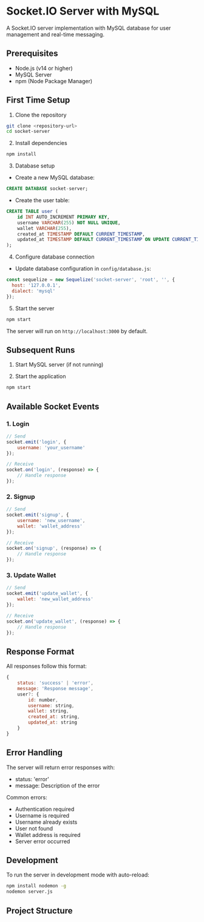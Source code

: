 # Socket.IO Server with MySQL

A Socket.IO server implementation with MySQL database for user management and real-time messaging.

## Prerequisites

- Node.js (v14 or higher)
- MySQL Server
- npm (Node Package Manager)

## First Time Setup

1. Clone the repository
```bash
git clone <repository-url>
cd socket-server
```

2. Install dependencies
```bash
npm install
```

3. Database setup
- Create a new MySQL database:
```sql
CREATE DATABASE socket-server;
```

- Create the user table:
```sql
CREATE TABLE user (
    id INT AUTO_INCREMENT PRIMARY KEY,
    username VARCHAR(255) NOT NULL UNIQUE,
    wallet VARCHAR(255),
    created_at TIMESTAMP DEFAULT CURRENT_TIMESTAMP,
    updated_at TIMESTAMP DEFAULT CURRENT_TIMESTAMP ON UPDATE CURRENT_TIMESTAMP
);
```

4. Configure database connection
- Update database configuration in `config/database.js`:
```javascript
const sequelize = new Sequelize('socket-server', 'root', '', {
  host: '127.0.0.1',
  dialect: 'mysql'
});
```

5. Start the server
```bash
npm start
```

The server will run on `http://localhost:3000` by default.

## Subsequent Runs

1. Start MySQL server (if not running)

2. Start the application
```bash
npm start
```

## Available Socket Events

### 1. Login
```javascript
// Send
socket.emit('login', {
    username: 'your_username'
});

// Receive
socket.on('login', (response) => {
    // Handle response
});
```

### 2. Signup
```javascript
// Send
socket.emit('signup', {
    username: 'new_username',
    wallet: 'wallet_address'
});

// Receive
socket.on('signup', (response) => {
    // Handle response
});
```

### 3. Update Wallet
```javascript
// Send
socket.emit('update_wallet', {
    wallet: 'new_wallet_address'
});

// Receive
socket.on('update_wallet', (response) => {
    // Handle response
});
```

## Response Format

All responses follow this format:
```javascript
{
    status: 'success' | 'error',
    message: 'Response message',
    user?: {
        id: number,
        username: string,
        wallet: string,
        created_at: string,
        updated_at: string
    }
}
```

## Error Handling

The server will return error responses with:
- status: 'error'
- message: Description of the error

Common errors:
- Authentication required
- Username is required
- Username already exists
- User not found
- Wallet address is required
- Server error occurred

## Development

To run the server in development mode with auto-reload:
```bash
npm install nodemon -g
nodemon server.js
```

## Project Structure 